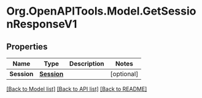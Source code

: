 # Org.OpenAPITools.Model.GetSessionResponseV1

## Properties

Name | Type | Description | Notes
------------ | ------------- | ------------- | -------------
**Session** | [**Session**](Session.md) |  | [optional] 

[[Back to Model list]](../README.md#documentation-for-models) [[Back to API list]](../README.md#documentation-for-api-endpoints) [[Back to README]](../README.md)

